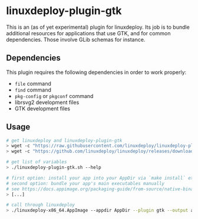 # linuxdeploy-plugin-gtk

This is an (as of yet experimental) plugin for linuxdeploy. Its job is to bundle additional resources for applications that use GTK, and for common dependencies. Those involve GLib schemas for instance.

## Dependencies

This plugin requires the following dependencies in order to work properly:

- `file` command
- `find` command
- `pkg-config` or `pkgconf` command
- librsvg2 development files
- GTK development files

## Usage

```bash
# get linuxdeploy and linuxdeploy-plugin-gtk
> wget -c "https://raw.githubusercontent.com/linuxdeploy/linuxdeploy-plugin-gtk/master/linuxdeploy-plugin-gtk.sh"
> wget -c "https://github.com/linuxdeploy/linuxdeploy/releases/download/continuous/linuxdeploy-x86_64.AppImage"

# get list of variables
> ./linuxdeploy-plugin-gtk.sh --help 

# first option: install your app into your AppDir via `make install` etc.
# second option: bundle your app's main executables manually
# see https://docs.appimage.org/packaging-guide/from-source/native-binaries.html for more information
> [...]

# call through linuxdeploy
> ./linuxdeploy-x86_64.AppImage --appdir AppDir --plugin gtk --output appimage --icon-file mypackage.png --desktop-file mypackage.desktop
```
